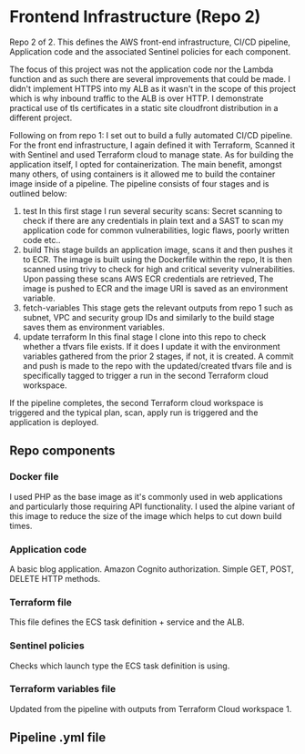 # Frontend Infrastructure (Repo 2)
Repo 2 of 2. This defines the AWS front-end infrastructure, CI/CD pipeline, Application code and the associated Sentinel policies for each component.

The focus of this project was not the application code nor the Lambda function and as such there are several improvements that could be made.
I didn't implement HTTPS into my ALB as it wasn't in the scope of this project which is why inbound traffic to the ALB is over HTTP. I demonstrate practical use of tls certificates in a static site cloudfront distribution in a different project.

Following on from repo 1: I set out to build a fully automated CI/CD pipeline. For the front end infrastructure, I again defined it with Terraform, Scanned it with Sentinel and used Terraform cloud to manage state. As for building the application itself, I opted for containerization. The main benefit, amongst many others, of using containers is it allowed me to build the container image inside of a pipeline. The pipeline consists of four stages and is outlined below:

1. test
In this first stage I run several security scans: Secret scanning to check if there are any credentials in plain text and a SAST to scan my application code for common vulnerabilities, logic flaws, poorly written code etc.. 
2. build 
This stage builds an application image, scans it and then pushes it to ECR. The image is built using the Dockerfile within the repo, It is then scanned using trivy to check for high and critical severity vulnerabilities. Upon passing these scans AWS ECR credentials are retrieved, The image is pushed to ECR and the image URI is saved as an environment variable. 
3. fetch-variables
This stage gets the relevant outputs from repo 1 such as subnet, VPC and security group IDs and similarly to the build stage saves them as environment variables.
4. update terraform
In this final stage I clone into this repo to check whether a tfvars file exists. If it does I update it with the environment variables gathered from the prior 2 stages, if not, it is created. A commit and push is made to the repo with the updated/created tfvars file and is specifically tagged to trigger a run in the second Terraform cloud workspace.

If the pipeline completes, the second Terraform cloud workspace is triggered and the typical plan, scan, apply run is triggered and the application is deployed. 

## Repo components
### Docker file
I used PHP as the base image as it's commonly used in web applications and particularly those requiring API functionality. I used the alpine variant of this image to reduce the size of the image which helps to cut down build times.
### Application code
A basic blog application. Amazon Cognito authorization. Simple GET, POST, DELETE HTTP methods.
### Terraform file
This file defines the ECS task definition + service and the ALB.
### Sentinel policies
Checks which launch type the ECS task definition is using.
### Terraform variables file
Updated from the pipeline with outputs from Terraform Cloud workspace 1.
## Pipeline .yml file





